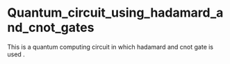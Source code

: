 # Quantum_circuit_using_hadamard_and_cnot_gates
This is a quantum computing circuit in which hadamard and cnot gate is used .
